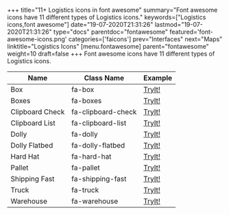 +++
title="11+ Logistics icons in font awesome"
summary="Font awesome icons have 11 different types of Logistics icons."
keywords=["Logistics icons,font awesome"]
date="19-07-2020T21:31:26"
lastmod="19-07-2020T21:31:26"
type="docs"
parentdoc="fontawesome"
featured='font-awesome-icons.png'
categories=['faicons']
prev="Interfaces"
next="Maps"
linktitle="Logistics Icons"
[menu.fontawesome]
parent="fontawesome"
weight=10
draft=false
+++
Font awesome icons have 11 different types of Logistics icons.<div class='table-responsive'><table class='table'><thead><tr><th>Name</th><th>Class Name</th><th>Example</th></tr></thead><tbody><tr><td><i class="fas fa-box"></i>Box</td><td>fa-box</td><td><a href='https://www.angularjswiki.com/fontawesome/fa-box/' target='_blank'>TryIt!</a></td></tr><tr><td><i class="fas fa-boxes"></i>Boxes</td><td>fa-boxes</td><td><a href='https://www.angularjswiki.com/fontawesome/fa-boxes/' target='_blank'>TryIt!</a></td></tr><tr><td><i class="fas fa-clipboard-check"></i>Clipboard Check</td><td>fa-clipboard-check</td><td><a href='https://www.angularjswiki.com/fontawesome/fa-clipboard-check/' target='_blank'>TryIt!</a></td></tr><tr><td><i class="fas fa-clipboard-list"></i>Clipboard List</td><td>fa-clipboard-list</td><td><a href='https://www.angularjswiki.com/fontawesome/fa-clipboard-list/' target='_blank'>TryIt!</a></td></tr><tr><td><i class="fas fa-dolly"></i>Dolly</td><td>fa-dolly</td><td><a href='https://www.angularjswiki.com/fontawesome/fa-dolly/' target='_blank'>TryIt!</a></td></tr><tr><td><i class="fas fa-dolly-flatbed"></i>Dolly Flatbed</td><td>fa-dolly-flatbed</td><td><a href='https://www.angularjswiki.com/fontawesome/fa-dolly-flatbed/' target='_blank'>TryIt!</a></td></tr><tr><td><i class="fas fa-hard-hat"></i>Hard Hat</td><td>fa-hard-hat</td><td><a href='https://www.angularjswiki.com/fontawesome/fa-hard-hat/' target='_blank'>TryIt!</a></td></tr><tr><td><i class="fas fa-pallet"></i>Pallet</td><td>fa-pallet</td><td><a href='https://www.angularjswiki.com/fontawesome/fa-pallet/' target='_blank'>TryIt!</a></td></tr><tr><td><i class="fas fa-shipping-fast"></i>Shipping Fast</td><td>fa-shipping-fast</td><td><a href='https://www.angularjswiki.com/fontawesome/fa-shipping-fast/' target='_blank'>TryIt!</a></td></tr><tr><td><i class="fas fa-truck"></i>Truck</td><td>fa-truck</td><td><a href='https://www.angularjswiki.com/fontawesome/fa-truck/' target='_blank'>TryIt!</a></td></tr><tr><td><i class="fas fa-warehouse"></i>Warehouse</td><td>fa-warehouse</td><td><a href='https://www.angularjswiki.com/fontawesome/fa-warehouse/' target='_blank'>TryIt!</a></td></tr></tbody></table></div>
